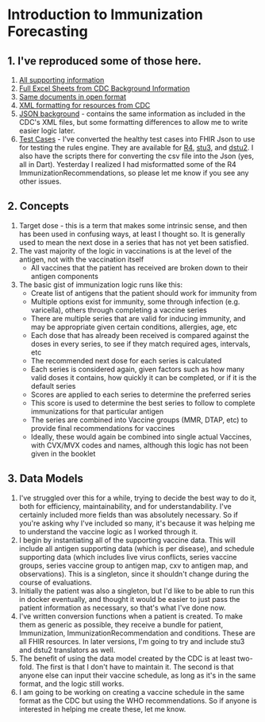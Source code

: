 # Introduction to Immunization Forecasting

## 1. I've reproduced some of those here. 
1. [All supporting information](documentation)
2. [Full Excel Sheets from CDC Background Information](documentation/cdc/Excel)
3. [Same documents in open format](documentation/cdc/CDC%20ODF)
4. [XML formatting for resources from CDC](documentation/cdc/XML)
5. [JSON background](documentation/cdc/JSON) - contains the same information as included in the CDC's XML files, but some formatting differences to allow me to write easier logic later.
6. [Test Cases](documentation/testCases) - I've converted the healthy test cases into FHIR Json to use for testing the rules engine. They are available for [R4](documentation/testCases/r4), [stu3](documentation/testCases/stu3), and [dstu2](documentation/testCases/dstu2). I also have the scripts there for converting the csv file into the Json (yes, all in Dart). Yesterday I realized I had misformatted some of the R4 ImmunizationRecommendations, so please let me know if you see any other issues.

## 2. Concepts
1. Target dose - this is a term that makes some intrinsic sense, and then has been used in confusing ways, at least I thought so. It is generally used to mean the next dose in a series that has not yet been satisfied.
2. The vast majority of the logic in vaccinations is at the level of the antigen, not with the vaccination itself
    * All vaccines that the patient has received are broken down to their antigen components
3. The basic gist of immunization logic runs like this:
    * Create list of antigens that the patient should work for immunity from
    * Multiple options exist for immunity, some through infection (e.g. varicella), others through completing a vaccine series
    * There are multiple series that are valid for inducing immunity, and may be appropriate given certain conditions, allergies, age, etc
    * Each dose that has already been received is compared against the doses in every series, to see if they match required ages, intervals, etc
    * The recommended next dose for each series is calculated
    * Each series is considered again, given factors such as how many valid doses it contains, how quickly it can be completed, or if it is the default series
    * Scores are applied to each series to determine the preferred series
    * This score is used to determine the best series to follow to complete immunizations for that particular antigen
    * The series are combined into Vaccine groups (MMR, DTAP, etc) to provide final recommendations for vaccines
    * Ideally, these would again be combined into single actual Vaccines, with CVX/MVX codes and names, although this logic has not been given in the booklet

## 3. Data Models
1. I've struggled over this for a while, trying to decide the best way to do it, both for efficiency, maintainability, and for understandability. I've certainly included more fields than was absolutely necessary. So if you're asking why I've included so many, it's because it was helping me to understand the vaccine logic as I worked through it.
2. I begin by instantiating all of the supporting vaccine data. This will include all antigen supporting data (which is per disease), and schedule supporting data (which includes live virus conflicts, series vaccine groups, series vaccine group to antigen map, cxv to antigen map, and observations). This is a singleton, since it shouldn't change during the course of evaluations.
3. Initially the patient was also a singleton, but I'd like to be able to run this in docker eventually, and thought it would be easier to just pass the patient information as necessary, so that's what I've done now.
4. I've written conversion functions when a patient is created. To make them as generic as possible, they receive a bundle for patient, Immunization, ImmunizationRecommendation and conditions. These are all FHIR resources. In later versions, I'm going to try and include stu3 and dstu2 translators as well.
5. The benefit of using the data model created by the CDC is at least two-fold. The first is that I don't have to maintain it. The second is that anyone else can input their vaccine schedule, as long as it's in the same format, and the logic still works.
6. I am going to be working on creating a vaccine schedule in the same format as the CDC but using the WHO recommendations. So if anyone is interested in helping me create these, let me know.